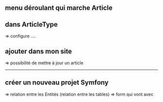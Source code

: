 ## menu déroulant qui marche Article


## dans ArticleType 

=> configure .... 

## ajouter dans mon site 

=> possibilité de mettre à jour un article 

----------------------

## créer un nouveau projet Symfony 

=> relation entre les Entités (relation entre les tables)
=> form qui vont avec 